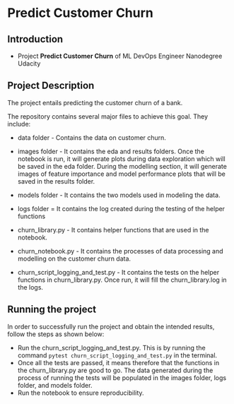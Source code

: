 # Predict Customer Churn

## Introduction

- Project **Predict Customer Churn** of ML DevOps Engineer Nanodegree Udacity

## Project Description
The project entails predicting the customer churn of a bank. 

The repository contains several major files to achieve this goal. They include:
* data folder - Contains the data on customer churn.

* images folder - It contains the eda and results folders. Once the notebook is run, it will generate plots during data exploration which will be saved in the eda folder. During the modelling section, it will generate images of feature importance and model performance plots that will be saved in the results folder.

* models folder - It contains the two models used in modeling the data.

* logs folder = It contains the log created during the testing of the helper functions

* churn_library.py - It contains helper functions that are used in the notebook.

* churn_notebook.py - It contains the processes of data processing and modelling on the customer churn data.

* churn_script_logging_and_test.py - It contains the tests on the helper functions in churn_library.py. Once run, it will fill the churn_library.log in the logs.


## Running the project
In order to successfully run the project and obtain the intended results, follow the steps as shown below:
* Run the churn_script_logging_and_test.py. This is by running the command `pytest churn_script_logging_and_test.py` in the terminal.
* Once all the tests are passed, it means therefore that the functions in the churn_library.py are good to go. The data generated during the process of running the tests will be populated in the images folder, logs folder, and models folder.
* Run the notebook to ensure reproducibility.



